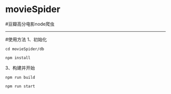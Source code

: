 # movieSpider
#豆瓣高分电影node爬虫

------
#使用方法
1、初始化

```
cd movieSpider/db

npm install

```

3、构建并开始

```
npm run build

npm run start
```
